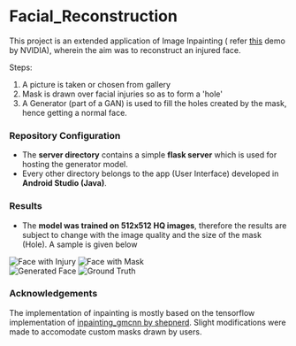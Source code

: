 # Facial_Reconstruction

This project is an extended application of Image Inpainting ( refer [this](https://www.nvidia.com/research/inpainting/) demo by NVIDIA), 
wherein the aim was to reconstruct an injured face.

Steps:
1. A picture is taken or chosen from gallery
2. Mask is drawn over facial injuries so as to form a 'hole'
3. A Generator (part of a GAN) is used to fill the holes created by the mask, hence getting a normal face.

### Repository Configuration

* The **server directory** contains a simple **flask server** which is used for hosting the generator model.
* Every other directory belongs to the app (User Interface) developed in **Android Studio (Java)**.

### Results

* The **model was trained on 512x512 HQ images**, therefore the results are subject to change with the image quality and the size of the mask (Hole). A sample is given below


![Face with Injury](https://github.com/sudhamsugurijala/Facial_Reconstruction/blob/master/server/backup/can%20be%20used%20for%20report/before.jpg)                    ![Face with Mask](https://github.com/sudhamsugurijala/Facial_Reconstruction/blob/master/server/backup/can%20be%20used%20for%20report/with_mask.jpg)\
![Generated Face](https://github.com/sudhamsugurijala/Facial_Reconstruction/blob/master/server/backup/can%20be%20used%20for%20report/gen_img.jpg)                   ![Ground Truth](https://github.com/sudhamsugurijala/Facial_Reconstruction/blob/master/server/backup/can%20be%20used%20for%20report/ground_truth.jpg)


### Acknowledgements

 The implementation of inpainting is mostly based on the tensorflow implementation of [inpainting_gmcnn by shepnerd](https://github.com/shepnerd/inpainting_gmcnn). 
Slight modifications were made to accomodate custom masks drawn by users. 
